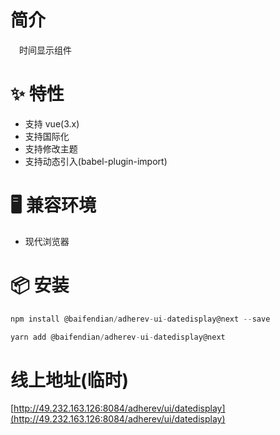 # 简介
&ensp;&ensp;时间显示组件

# ✨ 特性
- 支持 vue(3.x)
- 支持国际化
- 支持修改主题
- 支持动态引入(babel-plugin-import)

# 🖥 兼容环境
- 现代浏览器

# 📦 安装
```javascript
npm install @baifendian/adherev-ui-datedisplay@next --save
```

```javascript
yarn add @baifendian/adherev-ui-datedisplay@next
```

# 线上地址(临时)
[http://49.232.163.126:8084/adherev/ui/datedisplay](http://49.232.163.126:8084/adherev/ui/datedisplay)

